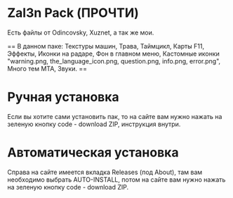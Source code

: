# Zal3n Pack (ПРОЧТИ)

Есть файлы от Odincovsky, Xuznet, а так же мои. 
 
== В данном паке: Текстуры машин, Трава, Таймцикл, Карты F11, Эффекты, Иконки на радаре, Фон в главном меню, Кастомные иконки "warning.png, the_language_icon.png, question.png, info.png, error.png", Много тем MTA, Звуки. ==

# Ручная установка

Если вы хотите сами установить пак, то на сайте вам нужно нажать на зеленую кнопку code - download ZIP, инструкция внутри.

# Автоматическая установка

Справа на сайте имеется вкладка Releases (под About), там вам необходимо выбрать AUTO-INSTALL, потом на сайте вам нужно нажать на зеленую кнопку code - download ZIP.
